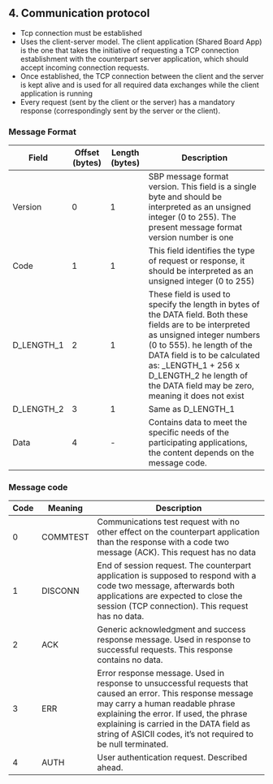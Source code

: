 ## 4. Communication protocol

* Tcp connection must be established
* Uses the client-server model. The client application (Shared Board App) is the one that takes
  the initiative of requesting a TCP connection establishment with the counterpart server
  application, which should accept incoming connection requests.
* Once established, the TCP connection between the client and the server is kept alive and is used
  for all required data exchanges while the client application is running
* Every request (sent by the client or the server) has a mandatory response (correspondingly sent
  by the server or the client).

### Message Format
| Field      | Offset (bytes) | Length (bytes) | Description                                                                                                                                                                                                                                                                                               |
|------------|----------------|----------------|-----------------------------------------------------------------------------------------------------------------------------------------------------------------------------------------------------------------------------------------------------------------------------------------------------------|
| Version    | 0              | 1              | SBP message format version. This field is a single byte and should be interpreted as an unsigned integer (0 to 255). The present message format version number is one                                                                                                                                     |
| Code       | 1              | 1              | This field identifies the type of request or response, it should be interpreted as an unsigned integer (0 to 255)                                                                                                                                                                                         |
| D_LENGTH_1 | 2              | 1              | These field is used to specify the length in bytes of the DATA field. Both these fields are to be interpreted as unsigned integer numbers (0 to 555). he length of the DATA field is to be calculated as: _LENGTH_1 + 256 x D_LENGTH_2 he length of the DATA field may be zero, meaning it does not exist |
| D_LENGTH_2 | 3              | 1              | Same as D_LENGTH_1                                                                                                                                                                                                                                                                                        |
| Data       | 4              | -              | Contains data to meet the specific needs of the participating applications, the content depends on the message code.                                                                                                                                                                                      |


### Message code
| Code | Meaning  | Description                                                                                                                                                                                                                                                                                            |
|------|----------|--------------------------------------------------------------------------------------------------------------------------------------------------------------------------------------------------------------------------------------------------------------------------------------------------------|
| 0    | COMMTEST | Communications test request with no other effect on the counterpart application than the response with a code two message (ACK). This request has no data                                                                                                                                              |
| 1    | DISCONN  | End of session request. The counterpart application is supposed to respond with a code two message, afterwards both applications are expected to close the session (TCP connection). This request has no data.                                                                                         |
| 2    | ACK      | Generic acknowledgment and success response message. Used in response to successful requests. This response contains no data.                                                                                                                                                                          |
| 3    | ERR      | Error response message. Used in response to unsuccessful requests that caused an error. This response message may carry a human readable phrase explaining the error. If used, the phrase explaining is carried in the DATA field as string of ASICII codes, it’s not required  to be null terminated. |
| 4    | AUTH     | User authentication request. Described ahead.                                                                                                                                                                                                                                                          |

